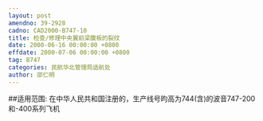```yaml
---
layout: post
amendno: 39-2928
cadno: CAD2000-B747-10
title: 检查/修理中央翼前梁腹板的裂纹
date: 2000-06-16 00:00:00 +0800
effdate: 2000-07-06 00:00:00 +0800
tag: B747
categories: 民航华北管理局适航处
author: 邵仁明
---
```


##适用范围:
在中华人民共和国注册的，生产线号昀高为744(含)的波音747-200和-400系列飞机

